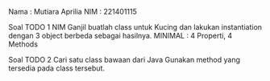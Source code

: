 Nama : Mutiara Aprilia
NIM : 221401115

Soal TODO 1
NIM Ganjil buatlah class untuk Kucing dan lakukan instantiation dengan 3 object berbeda sebagai hasilnya. MINIMAL : 4 Properti, 4 Methods

Soal TODO 2
Cari satu class bawaan dari Java Gunakan method yang tersedia pada class tersebut.
